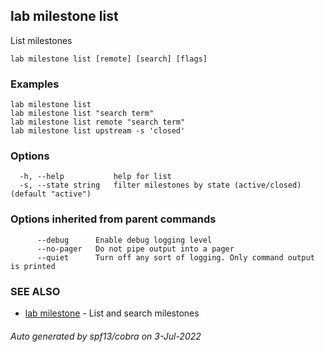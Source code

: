 ## lab milestone list

List milestones

```
lab milestone list [remote] [search] [flags]
```

### Examples

```
lab milestone list
lab milestone list "search term"
lab milestone list remote "search term"
lab milestone list upstream -s 'closed'
```

### Options

```
  -h, --help           help for list
  -s, --state string   filter milestones by state (active/closed) (default "active")
```

### Options inherited from parent commands

```
      --debug      Enable debug logging level
      --no-pager   Do not pipe output into a pager
      --quiet      Turn off any sort of logging. Only command output is printed
```

### SEE ALSO

* [lab milestone](lab_milestone.md)	 - List and search milestones

###### Auto generated by spf13/cobra on 3-Jul-2022
